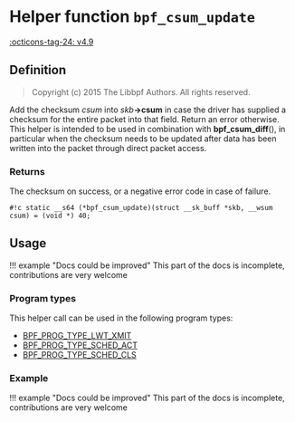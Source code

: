 # Helper function `bpf_csum_update`

<!-- [FEATURE_TAG](bpf_csum_update) -->
[:octicons-tag-24: v4.9](https://github.com/torvalds/linux/commit/36bbef52c7eb646ed6247055a2acd3851e317857)
<!-- [/FEATURE_TAG] -->

## Definition

> Copyright (c) 2015 The Libbpf Authors. All rights reserved.


<!-- [HELPER_FUNC_DEF] -->
Add the checksum _csum_ into _skb_**->csum** in case the driver has supplied a checksum for the entire packet into that field. Return an error otherwise. This helper is intended to be used in combination with **bpf_csum_diff**(), in particular when the checksum needs to be updated after data has been written into the packet through direct packet access.

### Returns

The checksum on success, or a negative error code in case of failure.

`#!c static __s64 (*bpf_csum_update)(struct __sk_buff *skb, __wsum csum) = (void *) 40;`
<!-- [/HELPER_FUNC_DEF] -->

## Usage

!!! example "Docs could be improved"
    This part of the docs is incomplete, contributions are very welcome

### Program types

This helper call can be used in the following program types:

<!-- DO NOT EDIT MANUALLY -->
<!-- [HELPER_FUNC_PROG_REF] -->
 * [BPF_PROG_TYPE_LWT_XMIT](../program-type/BPF_PROG_TYPE_LWT_XMIT.md)
 * [BPF_PROG_TYPE_SCHED_ACT](../program-type/BPF_PROG_TYPE_SCHED_ACT.md)
 * [BPF_PROG_TYPE_SCHED_CLS](../program-type/BPF_PROG_TYPE_SCHED_CLS.md)
<!-- [/HELPER_FUNC_PROG_REF] -->

### Example

!!! example "Docs could be improved"
    This part of the docs is incomplete, contributions are very welcome
